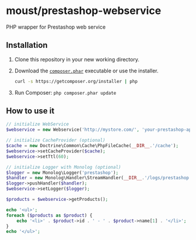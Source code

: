 moust/prestashop-webservice
===========================

PHP wrapper for Prestashop web service

## Installation

1. Clone this repository in your new working directory.

2. Download the [`composer.phar`](https://getcomposer.org/composer.phar) executable or use the installer.

    ``` sh
    curl -s https://getcomposer.org/installer | php
    ```

3. Run Composer: `php composer.phar update`

## How to use it

```php
// initialize WebService
$webservice = new Webservice('http://mystore.com/', 'your-prestashop-api-key', false);

// initialize CacheProvider (optional)
$cache = new Doctrine\Common\Cache\PhpFileCache(__DIR__.'/cache');
$webservice->setCacheProvider($cache);
$webservice->setTtl(60);

// initialize Logger with Monolog (optional)
$logger = new Monolog\Logger('prestashop');
$handler = new Monolog\Handler\StreamHandler(__DIR__.'/logs/prestashop.log');
$logger->pushHandler($handler);
$webservice->setLogger($logger);

$products = $webservice->getProducts();

echo '<ul>';
foreach ($products as $product) {
    echo '<li>' . $product->id . ' - ' . $product->name[1] . '</li>';
}
echo '</ul>';
```

